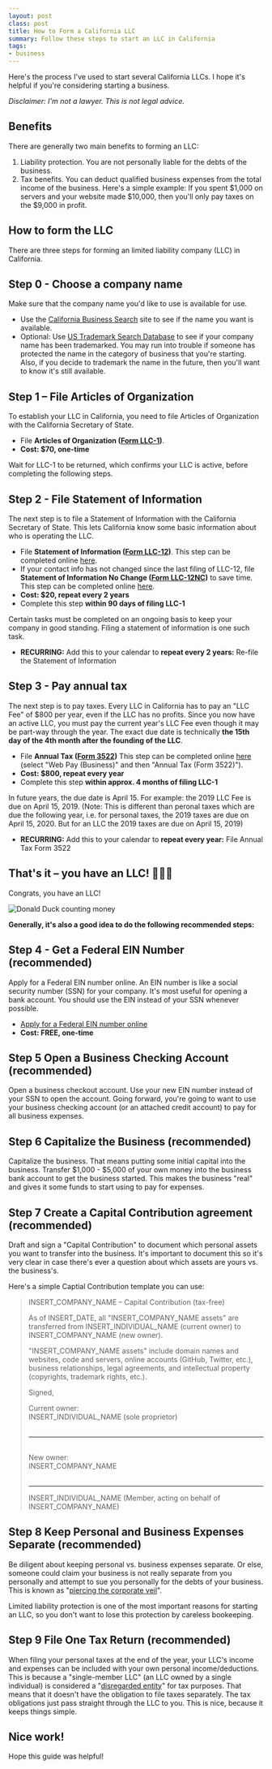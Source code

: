 ```yaml
---
layout: post
class: post
title: How to Form a California LLC
summary: Follow these steps to start an LLC in California
tags:
- business
---
```


Here's the process I've used to start several California LLCs. I hope it's helpful if you're considering starting a business.

*Disclaimer: I'm not a lawyer. This is not legal advice.*

## Benefits

There are generally two main benefits to forming an LLC:

1. Liability protection. You are not personally liable for the debts of the business.
2. Tax benefits. You can deduct qualified business expenses from the total income of the business. Here's a simple example: If you spent $1,000 on servers and your website made $10,000, then you'll only pay taxes on the $9,000 in profit.

## How to form the LLC

There are three steps for forming an limited liability company (LLC) in California.

## Step 0 - Choose a company name

Make sure that the company name you'd like to use is available for use.

- Use the [California Business Search](https://www.sos.ca.gov/business-programs/business-entities/cbs-search-tips) site to see if the name you want is available.
- Optional: Use [US Trademark Search Database](https://www.uspto.gov/trademarks-application-process/search-trademark-database) to see if your company name has been trademarked. You may run into trouble if someone has protected the name in the category of business that you're starting. Also, if you decide to trademark the name in the future, then you'll want to know it's still available.

## Step 1 – File Articles of Organization

To establish your LLC in California, you need to file Articles of Organization with the California Secretary of State.

- File **Articles of Organization ([Form LLC-1](https://bpd.cdn.sos.ca.gov/llc/forms/llc-1.pdf))**.
- **Cost: $70, one-time**

Wait for LLC-1 to be returned, which confirms your LLC is active, before completing the following steps.

## Step 2 - File Statement of Information

The next step is to file a Statement of Information with the California Secretary of State. This lets California know some basic information about who is operating the LLC.

- File **Statement of Information ([Form LLC-12](https://bpd.cdn.sos.ca.gov/llc/forms/llc-12.pdf))**. This step can be completed online [here](https://llcbizfile.sos.ca.gov).
- If your contact info has not changed since the last filing of LLC-12, file **Statement of Information No Change ([Form LLC-12NC](https://bpd.cdn.sos.ca.gov/llc/forms/llc-12nc.pdf))** to save time. This step can be completed online [here](https://llcbizfile.sos.ca.gov).
- **Cost: $20, repeat every 2 years**
- Complete this step **within 90 days of filing LLC-1**

Certain tasks must be completed on an ongoing basis to keep your company in good standing. Filing a statement of information is one such task.

- **RECURRING:** Add this to your calendar to **repeat every 2 years:** Re-file the Statement of Information

## Step 3 - Pay annual tax

The next step is to pay taxes. Every LLC in California has to pay an "LLC Fee" of $800 per year, even if the LLC has no profits. Since you now have an active LLC, you must pay the current year's LLC Fee even though it may be part-way through the year. The exact due date is technically **the 15th day of the 4th month after the founding of the LLC**.

- File **Annual Tax ([Form 3522](https://www.ftb.ca.gov/forms/2018/18_3522.pdf))** This step can be completed online [here](https://www.ftb.ca.gov/) (select "Web Pay (Business)" and then "Annual Tax (Form 3522)").
- **Cost: $800, repeat every year**
- Complete this step **within approx. 4 months of filing LLC-1**

In future years, the due date is April 15. For example: the 2019 LLC Fee is due on April 15, 2019. (Note: This is different than peronal taxes which are due the following year, i.e. for personal taxes, the 2019 taxes are due on April 15, 2020. But for an LLC the 2019 taxes are due on April 15, 2019)

- **RECURRING:** Add this to your calendar to **repeat every year:** File Annual Tax Form 3522

## That's it – you have an LLC! 🎉🎉🎉

Congrats, you have an LLC!

![Donald Duck counting money](/images/money.gif)

**Generally, it's also a good idea to do the following recommended steps:**

## Step 4 - Get a Federal EIN Number (recommended)

Apply for a Federal EIN number online. An EIN number is like a social security number (SSN) for your company. It's most useful for opening a bank account. You should use the EIN instead of your SSN whenever possible.

- [Apply for a Federal EIN number online](https://www.irs.gov/businesses/small-businesses-self-employed/apply-for-an-employer-identification-number-ein-online)
- **Cost: FREE, one-time**

## Step 5 Open a Business Checking Account (recommended)

Open a business checkout account. Use your new EIN number instead of your SSN to open the account. Going forward, you're going to want to use your business checking account (or an attached credit account) to pay for all business expenses.

## Step 6 Capitalize the Business (recommended)

Capitalize the business. That means putting some initial capital into the business. Transfer $1,000 - $5,000 of your own money into the business bank account to get the business started. This makes the business "real" and gives it some funds to start using to pay for expenses.

## Step 7 Create a Capital Contribution agreement (recommended)

Draft and sign a "Capital Contribution" to document which personal assets you want to transfer into the business. It's important to document this so it's very clear in case there's ever a question about which assets are yours vs. the business's.

Here's a simple Captial Contribution template you can use:

> INSERT_COMPANY_NAME – Capital Contribution (tax-free)
>
> As of INSERT_DATE, all "INSERT_COMPANY_NAME assets" are transferred from INSERT_INDIVIDUAL_NAME (current owner) to INSERT_COMPANY_NAME (new owner).
>
> "INSERT_COMPANY_NAME assets" include domain names and websites, code and servers, online accounts (GitHub, Twitter, etc.), business relationships, legal agreements, and intellectual property (copyrights, trademark rights, etc.).
>
>
>
> Signed,
>
> Current owner: <br>
> INSERT_INDIVIDUAL_NAME (sole proprietor)
> <br>
> <br>
>
> ---
>
> <br>
> New owner: <br>
> INSERT_COMPANY_NAME
> <br>
> <br>
>
> ---
> INSERT_INDIVIDUAL_NAME (Member, acting on behalf of INSERT_COMPANY_NAME)
>

## Step 8 Keep Personal and Business Expenses Separate (recommended)

Be diligent about keeping personal vs. business expenses separate. Or else, someone could claim your business is not really separate from you personally and attempt to sue you personally for the debts of your business. This is known as "[piercing the corporate veil](https://en.wikipedia.org/wiki/Piercing_the_corporate_veil)".

Limited liability protection is one of the most important reasons for starting an LLC, so you don't want to lose this protection by careless bookeeping.

## Step 9 File One Tax Return (recommended)

When filing your personal taxes at the end of the year, your LLC's income and expenses can be included with your own personal income/deductions. This is because a "single-member LLC" (an LLC owned by a single individual) is considered a "[disregarded entity](https://www.irs.gov/businesses/small-businesses-self-employed/single-member-limited-liability-companies)" for tax purposes. That means that it doesn't have the obligation to file taxes separately. The tax obligations just pass straight through the LLC to you. This is nice, because it keeps things simple.

## Nice work!

Hope this guide was helpful!
